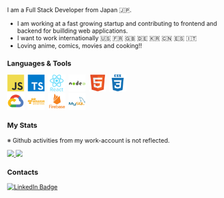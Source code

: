 I am a Full Stack Developer from Japan :jp:.
- I am working at a fast growing startup and contributing to frontend and backend for buillding web applications.
- I want to work internationally :us: :fr: :uk: :de: :kr: :cn: :es: :it:
- Loving anime, comics, movies and cooking!!

### Languages & Tools
  <img src="https://github.com/devicons/devicon/blob/master/icons/javascript/javascript-original.svg" title="JavaScript" alt="JavaScript" width="40" height="40"/>&nbsp;
  <img src="https://github.com/devicons/devicon/blob/master/icons/typescript/typescript-original.svg" title="TypeScript" alt="TypeScript" width="40" height="40"/>&nbsp;
  <img src="https://github.com/devicons/devicon/blob/master/icons/react/react-original-wordmark.svg" title="React" alt="React" width="40" height="40"/>&nbsp;
  <img src="https://github.com/devicons/devicon/blob/master/icons/nodejs/nodejs-original-wordmark.svg" title="NodeJS" alt="NodeJS" width="40" height="40"/>&nbsp;
  <img src="https://github.com/devicons/devicon/blob/master/icons/html5/html5-original.svg" title="HTML5" alt="HTML" width="40" height="40"/>&nbsp;
  <img src="https://github.com/devicons/devicon/blob/master/icons/css3/css3-plain-wordmark.svg"  title="CSS3" alt="CSS" width="40" height="40"/>&nbsp;
  <br/>
  <img src="https://github.com/devicons/devicon/blob/master/icons/googlecloud/googlecloud-original.svg" title="GCP" alt="GCP" width="40" height="40"/>&nbsp;
  <img src="https://github.com/devicons/devicon/blob/master/icons/amazonwebservices/amazonwebservices-plain-wordmark.svg" title="AWS" alt="AWS" width="40" height="40"/>&nbsp;
  <img src="https://github.com/devicons/devicon/blob/master/icons/firebase/firebase-plain-wordmark.svg" title="Firebase" alt="Firebase" width="40" height="40"/>&nbsp;
  <img src="https://github.com/devicons/devicon/blob/master/icons/mysql/mysql-original-wordmark.svg" title="MySQL"  alt="MySQL" width="40" height="40"/>&nbsp;

### My Stats
※ Github activities from my work-account is not reflected.

<div>
  <a href="https://github.com/anuraghazra/github-readme-stats">
    <img height="200" src="https://github-readme-stats.vercel.app/api/top-langs/?username=PyTommy&theme=radical&hide=css&layout=compact&langs_count=6" />
  </a>
  <a href="https://git.io/streak-stats">
    <img height="200" src="http://github-readme-streak-stats.herokuapp.com?user=PyTommy&theme=dracula&date_format=M%20j%5B%2C%20Y%5D" />
  </a>
</div>

### Contacts
<a href="https://www.linkedin.com/in/hiroki-tominaga-b5404515b">
  <img src="https://img.shields.io/badge/LinkedIn-blue?style=for-the-badge&logo=linkedin&logoColor=white" alt="LinkedIn Badge"/>
</a>

